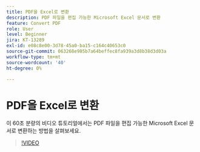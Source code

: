 ```yaml
---
title: PDF을 Excel로 변환
description: PDF 파일을 편집 가능한 Microsoft Excel 문서로 변환
feature: Convert PDF
role: User
level: Beginner
jira: KT-13289
exl-id: e08c8e00-3d78-45a0-ba15-c164c40653c0
source-git-commit: 063268e985b7a64beffec8fa939a3d8b38d3d03a
workflow-type: tm+mt
source-wordcount: '40'
ht-degree: 0%

---
```


# PDF을 Excel로 변환

이 60초 분량의 비디오 튜토리얼에서는 PDF 파일을 편집 가능한 Microsoft Excel 문서로 변환하는 방법을 살펴보세요.

>[!VIDEO](https://video.tv.adobe.com/v/3436952?quality=12&learn=on&hidetitle=true&captions=kor)
